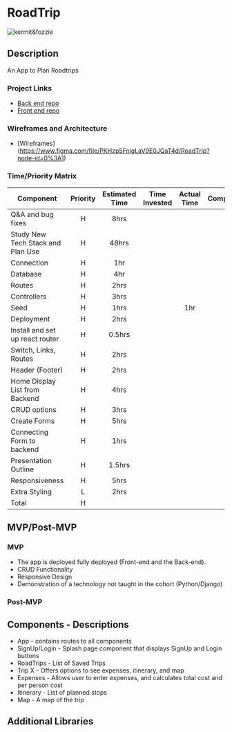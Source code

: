 # RoadTrip
![kermit&fozzie](https://media.giphy.com/media/93uYptVAHE7C0/giphy.gif)
## Description
An App to Plan Roadtrips
### Project Links
- [Back end repo](https://github.com/tony-shifflett/roadtrip-backend) 
- [Front end repo](https://github.com/tony-shifflett/roadtrip-frontend)

### Wireframes and Architecture

- [Wireframes] (https://www.figma.com/file/PKHzp5FnigLaV9E0JQaT4d/RoadTrip?node-id=0%3A1)

### Time/Priority Matrix
| Component | Priority | Estimated Time | Time Invested | Actual Time |Completed|
| --- | :---: |  :---: | :---: | :---: |:---:|
| Q&A and bug fixes | H | 8hrs |  | ||
| Study New Tech Stack and Plan Use | H | 48hrs||||
| Connection | H | 1hr |  | ||
| Database | H | 4hr |  |||
| Routes | H | 2hrs |  |||
| Controllers | H | 3hrs |  |||
| Seed | H | 1hrs|  |1hr||
| Deployment | H | 2hrs |  |  ||
| Install and set up react router | H | 0.5hrs |  |||
| Switch, Links, Routes | H | 2hrs | | ||
| Header (Footer)| H | 2hrs |  | ||
| Home Display List from Backend | H | 4hrs |  |  ||
| CRUD options | H | 3hrs|  | || ||
| Create Forms | H | 5hrs | |  || ||
| Connecting Form to backend | H | 1hrs| ||| ||
| Presentation Outline | H | 1.5hrs| | ||
| Responsiveness | H | 5hrs | | ||
| Extra Styling | L | 2hrs | |  ||
| Total | H | | |  ||

## MVP/Post-MVP
### MVP
- The app is deployed fully deployed (Front-end and the Back-end).
- CRUD Functionality
- Responsive Design 
- Demonstration of a technology not taught in the cohort (Python/Django)


### Post-MVP



## Components - Descriptions

- App - contains routes to all components
- SignUp/Login - Splash page component that displays SignUp and Login buttons
- RoadTrips - List of Saved Trips
- Trip X - Offers options to see expenses, itinerary, and map
- Expenses - Allows user to enter expenses, and calculates total cost and per person cost
- Itinerary - List of planned stops
- Map - A map of the trip

## Additional Libraries
